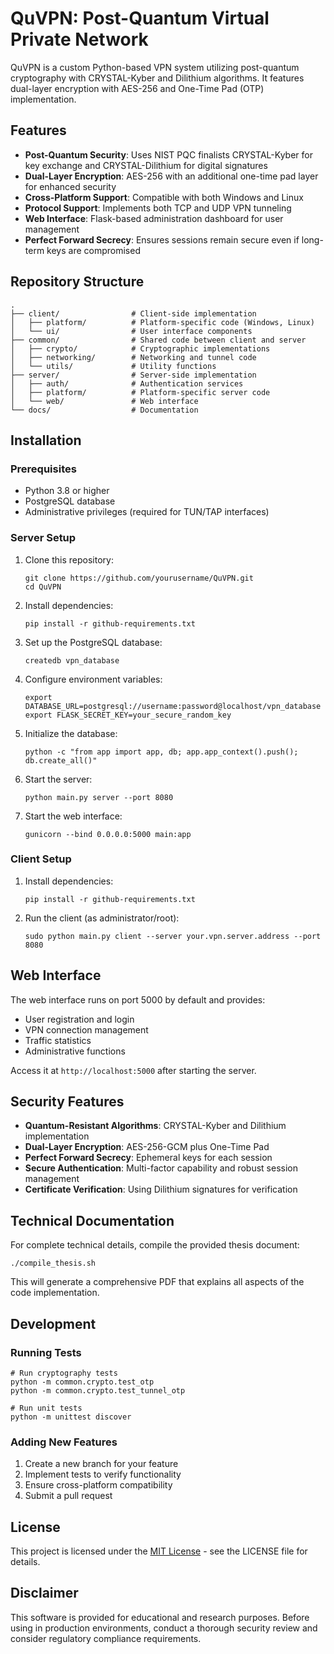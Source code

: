 # QuVPN: Post-Quantum Virtual Private Network

QuVPN is a custom Python-based VPN system utilizing post-quantum cryptography with CRYSTAL-Kyber and Dilithium algorithms. It features dual-layer encryption with AES-256 and One-Time Pad (OTP) implementation.

## Features

- **Post-Quantum Security**: Uses NIST PQC finalists CRYSTAL-Kyber for key exchange and CRYSTAL-Dilithium for digital signatures
- **Dual-Layer Encryption**: AES-256 with an additional one-time pad layer for enhanced security
- **Cross-Platform Support**: Compatible with both Windows and Linux
- **Protocol Support**: Implements both TCP and UDP VPN tunneling
- **Web Interface**: Flask-based administration dashboard for user management
- **Perfect Forward Secrecy**: Ensures sessions remain secure even if long-term keys are compromised

## Repository Structure

```
.
├── client/                # Client-side implementation
│   ├── platform/          # Platform-specific code (Windows, Linux)
│   └── ui/                # User interface components
├── common/                # Shared code between client and server
│   ├── crypto/            # Cryptographic implementations
│   ├── networking/        # Networking and tunnel code
│   └── utils/             # Utility functions
├── server/                # Server-side implementation
│   ├── auth/              # Authentication services
│   ├── platform/          # Platform-specific server code
│   └── web/               # Web interface
└── docs/                  # Documentation
```

## Installation

### Prerequisites

- Python 3.8 or higher
- PostgreSQL database
- Administrative privileges (required for TUN/TAP interfaces)

### Server Setup

1. Clone this repository:
   ```
   git clone https://github.com/yourusername/QuVPN.git
   cd QuVPN
   ```

2. Install dependencies:
   ```
   pip install -r github-requirements.txt
   ```

3. Set up the PostgreSQL database:
   ```
   createdb vpn_database
   ```

4. Configure environment variables:
   ```
   export DATABASE_URL=postgresql://username:password@localhost/vpn_database
   export FLASK_SECRET_KEY=your_secure_random_key
   ```

5. Initialize the database:
   ```
   python -c "from app import app, db; app.app_context().push(); db.create_all()"
   ```

6. Start the server:
   ```
   python main.py server --port 8080
   ```

7. Start the web interface:
   ```
   gunicorn --bind 0.0.0.0:5000 main:app
   ```

### Client Setup

1. Install dependencies:
   ```
   pip install -r github-requirements.txt
   ```

2. Run the client (as administrator/root):
   ```
   sudo python main.py client --server your.vpn.server.address --port 8080
   ```

## Web Interface

The web interface runs on port 5000 by default and provides:

- User registration and login
- VPN connection management
- Traffic statistics
- Administrative functions

Access it at `http://localhost:5000` after starting the server.

## Security Features

- **Quantum-Resistant Algorithms**: CRYSTAL-Kyber and Dilithium implementation
- **Dual-Layer Encryption**: AES-256-GCM plus One-Time Pad
- **Perfect Forward Secrecy**: Ephemeral keys for each session
- **Secure Authentication**: Multi-factor capability and robust session management
- **Certificate Verification**: Using Dilithium signatures for verification

## Technical Documentation

For complete technical details, compile the provided thesis document:

```
./compile_thesis.sh
```

This will generate a comprehensive PDF that explains all aspects of the code implementation.

## Development

### Running Tests

```
# Run cryptography tests
python -m common.crypto.test_otp
python -m common.crypto.test_tunnel_otp

# Run unit tests
python -m unittest discover
```

### Adding New Features

1. Create a new branch for your feature
2. Implement tests to verify functionality
3. Ensure cross-platform compatibility
4. Submit a pull request

## License

This project is licensed under the [MIT License](LICENSE) - see the LICENSE file for details.

## Disclaimer

This software is provided for educational and research purposes. Before using in production environments, conduct a thorough security review and consider regulatory compliance requirements.